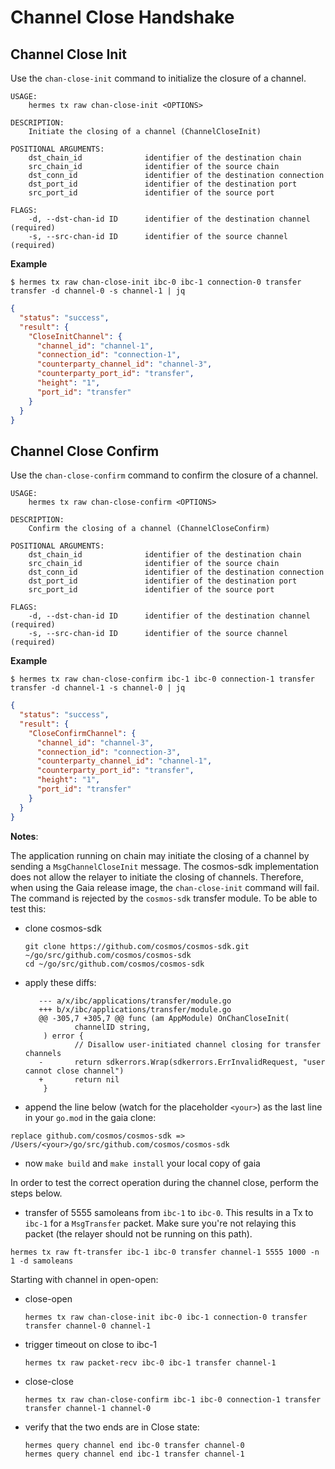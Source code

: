 # Channel Close Handshake

## Channel Close Init

Use the `chan-close-init` command to initialize the closure of a channel.

```shell
USAGE:
    hermes tx raw chan-close-init <OPTIONS>

DESCRIPTION:
    Initiate the closing of a channel (ChannelCloseInit)

POSITIONAL ARGUMENTS:
    dst_chain_id              identifier of the destination chain
    src_chain_id              identifier of the source chain
    dst_conn_id               identifier of the destination connection
    dst_port_id               identifier of the destination port
    src_port_id               identifier of the source port

FLAGS:
    -d, --dst-chan-id ID      identifier of the destination channel (required)
    -s, --src-chan-id ID      identifier of the source channel (required)
```

__Example__

```shell
$ hermes tx raw chan-close-init ibc-0 ibc-1 connection-0 transfer transfer -d channel-0 -s channel-1 | jq
```

```json
{
  "status": "success",
  "result": {
    "CloseInitChannel": {
      "channel_id": "channel-1",
      "connection_id": "connection-1",
      "counterparty_channel_id": "channel-3",
      "counterparty_port_id": "transfer",
      "height": "1",
      "port_id": "transfer"
    }
  }
}
```

## Channel Close Confirm

Use the `chan-close-confirm` command to confirm the closure of a channel.

```shell
USAGE:
    hermes tx raw chan-close-confirm <OPTIONS>

DESCRIPTION:
    Confirm the closing of a channel (ChannelCloseConfirm)

POSITIONAL ARGUMENTS:
    dst_chain_id              identifier of the destination chain
    src_chain_id              identifier of the source chain
    dst_conn_id               identifier of the destination connection
    dst_port_id               identifier of the destination port
    src_port_id               identifier of the source port

FLAGS:
    -d, --dst-chan-id ID      identifier of the destination channel (required)
    -s, --src-chan-id ID      identifier of the source channel (required)
```

__Example__

```shell
$ hermes tx raw chan-close-confirm ibc-1 ibc-0 connection-1 transfer transfer -d channel-1 -s channel-0 | jq
```

```json
{
  "status": "success",
  "result": {
    "CloseConfirmChannel": {
      "channel_id": "channel-3",
      "connection_id": "connection-3",
      "counterparty_channel_id": "channel-1",
      "counterparty_port_id": "transfer",
      "height": "1",
      "port_id": "transfer"
    }
  }
}
```

__Notes__:

The application running on chain may initiate the closing of a channel by sending a `MsgChannelCloseInit` message. The cosmos-sdk implementation does not allow the relayer to initiate the closing of channels. Therefore, when using the Gaia release image, the `chan-close-init` command will fail. The command is rejected by the `cosmos-sdk` transfer module. To
be able to test this:
- clone cosmos-sdk
    ```shell script
    git clone https://github.com/cosmos/cosmos-sdk.git ~/go/src/github.com/cosmos/cosmos-sdk
    cd ~/go/src/github.com/cosmos/cosmos-sdk
    ```
- apply these diffs:
    ```
       --- a/x/ibc/applications/transfer/module.go
       +++ b/x/ibc/applications/transfer/module.go
       @@ -305,7 +305,7 @@ func (am AppModule) OnChanCloseInit(
               channelID string,
        ) error {
               // Disallow user-initiated channel closing for transfer channels
       -       return sdkerrors.Wrap(sdkerrors.ErrInvalidRequest, "user cannot close channel")
       +       return nil
        }
    ```
- append the line below (watch for the placeholder `<your>`) as the last line
  in your `go.mod` in the gaia clone:

```replace github.com/cosmos/cosmos-sdk => /Users/<your>/go/src/github.com/cosmos/cosmos-sdk```

- now `make build` and `make install` your local copy of gaia

In order to test the correct operation during the channel close, perform the steps below.

- transfer of 5555 samoleans from `ibc-1` to `ibc-0`. This results in a
  Tx to `ibc-1` for a `MsgTransfer` packet.
  Make sure you're not relaying this packet (the relayer should not be running on
  this path).

```shell script
hermes tx raw ft-transfer ibc-1 ibc-0 transfer channel-1 5555 1000 -n 1 -d samoleans
```

Starting with channel in open-open:

- close-open

    ```shell script
    hermes tx raw chan-close-init ibc-0 ibc-1 connection-0 transfer transfer channel-0 channel-1
    ```

- trigger timeout on close to ibc-1

    ```shell script
    hermes tx raw packet-recv ibc-0 ibc-1 transfer channel-1
    ```

- close-close

    ```shell script
    hermes tx raw chan-close-confirm ibc-1 ibc-0 connection-1 transfer transfer channel-1 channel-0
    ```

- verify that the two ends are in Close state:

  ```shell script
  hermes query channel end ibc-0 transfer channel-0
  hermes query channel end ibc-1 transfer channel-1
  ```
